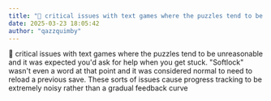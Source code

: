 ```yaml
---
title: "💭 critical issues with text games where the puzzles tend to be unreasonable and it..."
date: 2025-03-23 18:05:42
author: "qazzquimby"
---
```


💭 critical issues with text games where the puzzles tend to be unreasonable and it was expected you'd ask for help when you get stuck. "Softlock" wasn't even a word at that point and it was considered normal to need to reload a previous save. These sorts of issues cause progress tracking to be extremely noisy rather than a gradual feedback curve